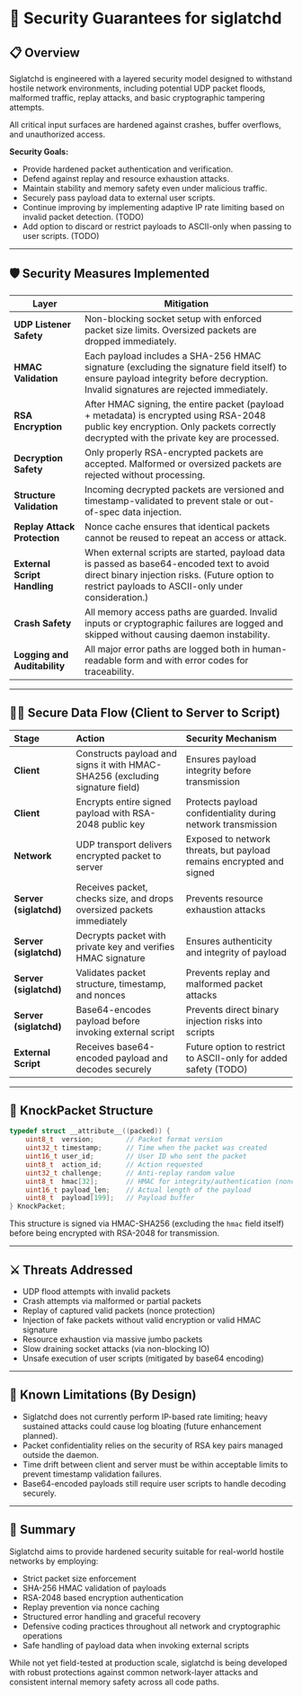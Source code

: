 
# 🔐 Security Guarantees for **siglatchd**

## 📋 Overview

Siglatchd is engineered with a layered security model designed to withstand hostile network environments, including potential UDP packet floods, malformed traffic, replay attacks, and basic cryptographic tampering attempts.

All critical input surfaces are hardened against crashes, buffer overflows, and unauthorized access.

**Security Goals:**
- Provide hardened packet authentication and verification.
- Defend against replay and resource exhaustion attacks.
- Maintain stability and memory safety even under malicious traffic.
- Securely pass payload data to external user scripts.
- Continue improving by implementing adaptive IP rate limiting based on invalid packet detection. (TODO)
- Add option to discard or restrict payloads to ASCII-only when passing to user scripts. (TODO)

---

## 🛡️ Security Measures Implemented

| Layer | Mitigation |
|------|------------|
| **UDP Listener Safety** | Non-blocking socket setup with enforced packet size limits. Oversized packets are dropped immediately. |
| **HMAC Validation** | Each payload includes a SHA-256 HMAC signature (excluding the signature field itself) to ensure payload integrity before decryption. Invalid signatures are rejected immediately. |
| **RSA Encryption** | After HMAC signing, the entire packet (payload + metadata) is encrypted using RSA-2048 public key encryption. Only packets correctly decrypted with the private key are processed. |
| **Decryption Safety** | Only properly RSA-encrypted packets are accepted. Malformed or oversized packets are rejected without processing. |
| **Structure Validation** | Incoming decrypted packets are versioned and timestamp-validated to prevent stale or out-of-spec data injection. |
| **Replay Attack Protection** | Nonce cache ensures that identical packets cannot be reused to repeat an access or attack. |
| **External Script Handling** | When external scripts are started, payload data is passed as base64-encoded text to avoid direct binary injection risks. (Future option to restrict payloads to ASCII-only under consideration.) |
| **Crash Safety** | All memory access paths are guarded. Invalid inputs or cryptographic failures are logged and skipped without causing daemon instability. |
| **Logging and Auditability** | All major error paths are logged both in human-readable form and with error codes for traceability. |

---

## 👨‍💻 Secure Data Flow (Client to Server to Script)

| Stage | Action | Security Mechanism |
|:-----|:-------|:-------------------|
| **Client** | Constructs payload and signs it with HMAC-SHA256 (excluding signature field) | Ensures payload integrity before transmission |
| **Client** | Encrypts entire signed payload with RSA-2048 public key | Protects payload confidentiality during network transmission |
| **Network** | UDP transport delivers encrypted packet to server | Exposed to network threats, but payload remains encrypted and signed |
| **Server (siglatchd)** | Receives packet, checks size, and drops oversized packets immediately | Prevents resource exhaustion attacks |
| **Server (siglatchd)** | Decrypts packet with private key and verifies HMAC signature | Ensures authenticity and integrity of payload |
| **Server (siglatchd)** | Validates packet structure, timestamp, and nonces | Prevents replay and malformed packet attacks |
| **Server (siglatchd)** | Base64-encodes payload before invoking external script | Prevents direct binary injection risks into scripts |
| **External Script** | Receives base64-encoded payload and decodes securely | Future option to restrict to ASCII-only for added safety (TODO) |

---

## 📂 KnockPacket Structure

```c
typedef struct __attribute__((packed)) {
    uint8_t  version;        // Packet format version
    uint32_t timestamp;      // Time when the packet was created
    uint16_t user_id;        // User ID who sent the packet
    uint8_t  action_id;      // Action requested
    uint32_t challenge;      // Anti-replay random value
    uint8_t  hmac[32];       // HMAC for integrity/authentication (nonce)
    uint16_t payload_len;    // Actual length of the payload
    uint8_t  payload[199];   // Payload buffer
} KnockPacket;
```

This structure is signed via HMAC-SHA256 (excluding the `hmac` field itself) before being encrypted with RSA-2048 for transmission.

---

## ⚔️ Threats Addressed

- UDP flood attempts with invalid packets
- Crash attempts via malformed or partial packets
- Replay of captured valid packets (nonce protection)
- Injection of fake packets without valid encryption or valid HMAC signature
- Resource exhaustion via massive jumbo packets
- Slow draining socket attacks (via non-blocking IO)
- Unsafe execution of user scripts (mitigated by base64 encoding)

---

## 🎺 Known Limitations (By Design)

- Siglatchd does not currently perform IP-based rate limiting; heavy sustained attacks could cause log bloating (future enhancement planned).
- Packet confidentiality relies on the security of RSA key pairs managed outside the daemon.
- Time drift between client and server must be within acceptable limits to prevent timestamp validation failures.
- Base64-encoded payloads still require user scripts to handle decoding securely.

---

## 🏯 Summary

Siglatchd aims to provide hardened security suitable for real-world hostile networks by employing:
- Strict packet size enforcement
- SHA-256 HMAC validation of payloads
- RSA-2048 based encryption authentication
- Replay prevention via nonce caching
- Structured error handling and graceful recovery
- Defensive coding practices throughout all network and cryptographic operations
- Safe handling of payload data when invoking external scripts

While not yet field-tested at production scale, siglatchd is being developed with robust protections against common network-layer attacks and consistent internal memory safety across all code paths.
